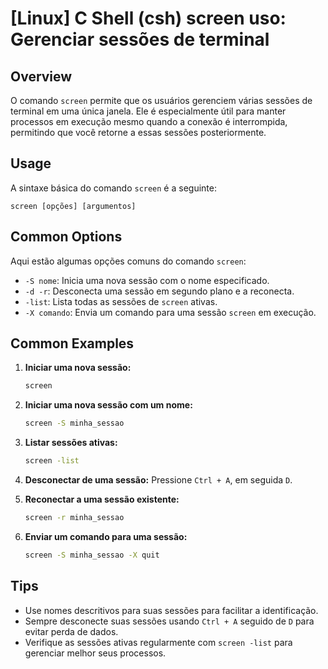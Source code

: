 # [Linux] C Shell (csh) screen uso: Gerenciar sessões de terminal

## Overview
O comando `screen` permite que os usuários gerenciem várias sessões de terminal em uma única janela. Ele é especialmente útil para manter processos em execução mesmo quando a conexão é interrompida, permitindo que você retorne a essas sessões posteriormente.

## Usage
A sintaxe básica do comando `screen` é a seguinte:

```
screen [opções] [argumentos]
```

## Common Options
Aqui estão algumas opções comuns do comando `screen`:

- `-S nome`: Inicia uma nova sessão com o nome especificado.
- `-d -r`: Desconecta uma sessão em segundo plano e a reconecta.
- `-list`: Lista todas as sessões de `screen` ativas.
- `-X comando`: Envia um comando para uma sessão `screen` em execução.

## Common Examples

1. **Iniciar uma nova sessão:**
   ```bash
   screen
   ```

2. **Iniciar uma nova sessão com um nome:**
   ```bash
   screen -S minha_sessao
   ```

3. **Listar sessões ativas:**
   ```bash
   screen -list
   ```

4. **Desconectar de uma sessão:**
   Pressione `Ctrl + A`, em seguida `D`.

5. **Reconectar a uma sessão existente:**
   ```bash
   screen -r minha_sessao
   ```

6. **Enviar um comando para uma sessão:**
   ```bash
   screen -S minha_sessao -X quit
   ```

## Tips
- Use nomes descritivos para suas sessões para facilitar a identificação.
- Sempre desconecte suas sessões usando `Ctrl + A` seguido de `D` para evitar perda de dados.
- Verifique as sessões ativas regularmente com `screen -list` para gerenciar melhor seus processos.